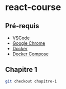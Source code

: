 # react-course

## Pré-requis

- [VSCode](https://code.visualstudio.com/)
- [Google Chrome](https://www.google.com/chrome/)
- [Docker](https://www.docker.com/)
- [Docker Compose](https://docs.docker.com/compose/)

## Chapitre 1

```bash
git checkout chapitre-1
```
